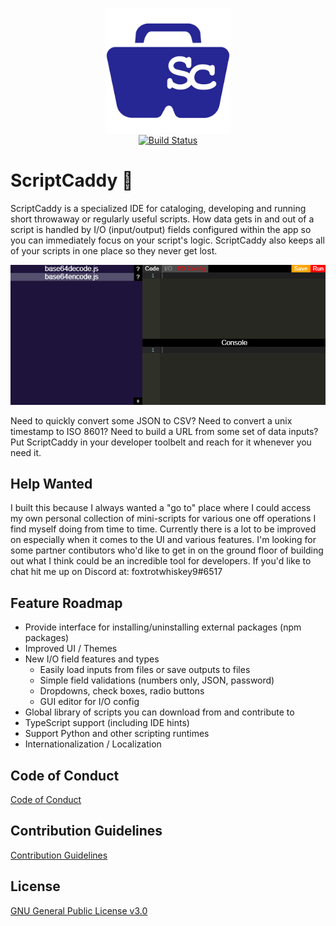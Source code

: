 <p align="center">
  <img src="images/logo.png" width="200" height="200"><br/>
  <a href="https://github.com/frank-weindel/scriptcaddy/actions/workflows/build.yml"><img src="https://github.com/frank-weindel/scriptcaddy/actions/workflows/build.yml/badge.svg" alt="Build Status"></a>
</p>

# ScriptCaddy :toolbox:

ScriptCaddy is a specialized IDE for cataloging, developing and running short throwaway or regularly useful scripts. How data gets in and out of a script is handled by I/O (input/output) fields configured within the app so you can immediately focus on your script's logic. ScriptCaddy also keeps all of your scripts in one place so they never get lost.

<p align="center">
  <img src="images/demo.gif">
</p>

Need to quickly convert some JSON to CSV? Need to convert a unix timestamp to ISO 8601? Need to build a URL from some set of data inputs? Put ScriptCaddy in your developer toolbelt and reach for it whenever you need it.

## Help Wanted

I built this because I always wanted a "go to" place where I could access my own personal collection of mini-scripts for various one off operations I find myself doing from time to time. Currently there is a lot to be improved on especially when it comes to the UI and various features. I'm looking for some partner contibutors who'd like to get in on the ground floor of building out what I think could be an incredible tool for developers. If you'd like to chat hit me up on Discord at: foxtrotwhiskey9#6517

## Feature Roadmap

* Provide interface for installing/uninstalling external packages (npm packages)
* Improved UI / Themes
* New I/O field features and types
  * Easily load inputs from files or save outputs to files
  * Simple field validations (numbers only, JSON, password)
  * Dropdowns, check boxes, radio buttons
  * GUI editor for I/O config
* Global library of scripts you can download from and contribute to
* TypeScript support (including IDE hints)
* Support Python and other scripting runtimes
* Internationalization / Localization

## Code of Conduct

[Code of Conduct](CODE_OF_CONDUCT.md)

## Contribution Guidelines

[Contribution Guidelines](CONTRIBUTING.md)

## License

[GNU General Public License v3.0](LICENSE)
